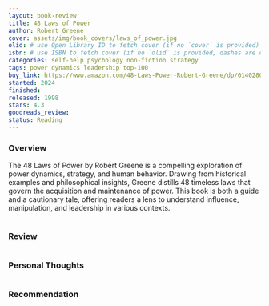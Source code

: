 ```yaml
---
layout: book-review
title: 48 Laws of Power
author: Robert Greene
cover: assets/img/book_covers/laws_of_power.jpg
olid: # use Open Library ID to fetch cover (if no `cover` is provided)
isbn: # use ISBN to fetch cover (if no `olid` is provided, dashes are optional)
categories: self-help psychology non-fiction strategy
tags: power dynamics leadership top-100
buy_link: https://www.amazon.com/48-Laws-Power-Robert-Greene/dp/0140280197?_encoding=UTF8&dib_tag=AUTHOR&dib=eyJ2IjoiMSJ9.P0VyhVnOEpy7jojx_2X_dK0utpJvq51Rd2awduoQ1AF66HUqcNEN0VcExS_wgAC6WvYl2f7di9_o-d4r5KxfaHtQvKa_MU24dgcsyGtnK0R9dFUSd9TH9BqEUJlw7sszU_RaExeFYl0KIJ89ybcJ-vvdskk-nySMrQt6rYgpbRKrPwAzQ8eyD83CZmj4MskzTv2fdy3LFH7bG8qBQEhVYliMJdjxEsyPfYkUdqIjQMY.Dj51fDiEtNrR86KvFo3HPj3E9HHqmO1Hdj8wCVsnpWc&qid=&sr=&linkCode=sl1&tag=robertgreene02-20&linkId=bb8c6dc81c9b727764fe32353c6b81fa&language=en_US&ref_=as_li_ss_tl
started: 2024
finished: 
released: 1998
stars: 4.3
goodreads_review:
status: Reading
---
```


<p style="margin-bottom:0.5cm;"></p>

### <b>Overview</b>

The 48 Laws of Power by Robert Greene is a compelling exploration of power dynamics, strategy, and human behavior. Drawing from historical examples and philosophical insights, Greene distills 48 timeless laws that govern the acquisition and maintenance of power. This book is both a guide and a cautionary tale, offering readers a lens to understand influence, manipulation, and leadership in various contexts.

<p style="margin-bottom:1cm;"></p>

### <b>Review</b>

<p style="margin-bottom:1cm;"></p>

### <b>Personal Thoughts</b>

<p style="margin-bottom:1cm;"></p>

### <b>Recommendation</b>